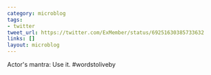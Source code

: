 ```yaml
---
category: microblog
tags:
- twitter
tweet_url: https://twitter.com/ExMember/status/69251630385733632
links: []
layout: microblog
---
```

Actor's mantra: Use it. #wordstoliveby
